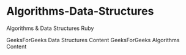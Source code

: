 # Algorithms-Data-Structures
Algorithms &amp; Data Structures Ruby


GeeksForGeeks Data Structures Content GeeksForGeeks Algorithms Content

